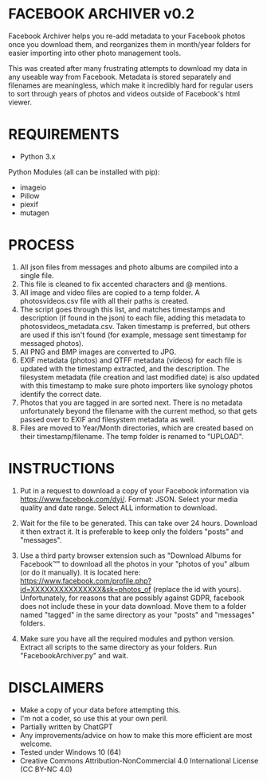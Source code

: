 FACEBOOK ARCHIVER v0.2
==============================

Facebook Archiver helps you re-add metadata to your Facebook photos once you download them, and reorganizes them in month/year folders for easier importing into other photo management tools.

This was created after many frustrating attempts to download my data in any useable way from Facebook. Metadata is stored separately and filenames are meaningless, which make it incredibly hard for regular users to sort through years of photos and videos outside of Facebook's html viewer.


REQUIREMENTS
============

- Python 3.x

Python Modules (all can be installed with pip):
- imageio
- Pillow
- piexif
- mutagen


PROCESS
=======

1) All json files from messages and photo albums are compiled into a single file.
2) This file is cleaned to fix accented characters and @ mentions.
3) All image and video files are copied to a temp folder. A photosvideos.csv file with all their paths is created.
4) The script goes through this list, and matches timestamps and description (if found in the json) to each file, adding this metadata to photosvideos_metadata.csv. Taken timestamp is preferred, but others are used if this isn't found (for example, message sent timestamp for messaged photos).
5) All PNG and BMP images are converted to JPG.
6) EXIF metadata (photos) and QTFF metadata (videos) for each file is updated with the timestamp extracted, and the description. The filesystem metadata (file creation and last modified date) is also updated with this timestamp to make sure photo importers like synology photos identify the correct date.
7) Photos that you are tagged in are sorted next. There is no metadata unfortunately beyond the filename with the current method, so that gets passed over to EXIF and filesystem metadata as well.
8) Files are moved to Year/Month directories, which are created based on their timestamp/filename. The temp folder is renamed to "UPLOAD".

INSTRUCTIONS
============

1) Put in a request to download a copy of your Facebook information via https://www.facebook.com/dyi/. Format: JSON. Select your media quality and date range. Select ALL information to download.

2) Wait for the file to be generated. This can take over 24 hours. Download it then extract it. It is preferable to keep only the folders "posts" and "messages".

3) Use a third party browser extension such as "Download Albums for Facebook™" to download all the photos in your "photos of you" album (or do it manually). It is located here: https://www.facebook.com/profile.php?id=XXXXXXXXXXXXXXX&sk=photos_of (replace the id with yours). Unfortunately, for reasons that are possibly against GDPR, facebook does not include these in your data download. Move them to a folder named "tagged" in the same directory as your "posts" and "messages" folders.

4) Make sure you have all the required modules and python version. Extract all scripts to the same directory as your folders. Run "FacebookArchiver.py" and wait.


DISCLAIMERS
===========

- Make a copy of your data before attempting this.
- I'm not a coder, so use this at your own peril.
- Partially written by ChatGPT
- Any improvements/advice on how to make this more efficient are most welcome.
- Tested under Windows 10 (64)
- Creative Commons Attribution-NonCommercial 4.0 International License (CC BY-NC 4.0)
